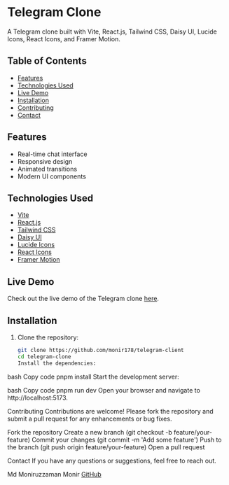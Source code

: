 # Telegram Clone

A Telegram clone built with Vite, React.js, Tailwind CSS, Daisy UI, Lucide Icons, React Icons, and Framer Motion.

## Table of Contents

- [Features](#features)
- [Technologies Used](#technologies-used)
- [Live Demo](#live-demo)
- [Installation](#installation)
- [Contributing](#contributing)
- [Contact](#contact)

## Features

- Real-time chat interface
- Responsive design
- Animated transitions
- Modern UI components

## Technologies Used

- [Vite](https://vitejs.dev/)
- [React.js](https://reactjs.org/)
- [Tailwind CSS](https://tailwindcss.com/)
- [Daisy UI](https://daisyui.com/)
- [Lucide Icons](https://lucide.dev/)
- [React Icons](https://react-icons.github.io/react-icons/)
- [Framer Motion](https://www.framer.com/motion/)

## Live Demo

Check out the live demo of the Telegram clone [here](https://your-live-site-link.com).

## Installation

1. Clone the repository:
   ```bash
   git clone https://github.com/monir178/telegram-client
   cd telegram-clone
   Install the dependencies:
   ```

bash
Copy code
pnpm install
Start the development server:

bash
Copy code
pnpm run dev
Open your browser and navigate to http://localhost:5173.

Contributing
Contributions are welcome! Please fork the repository and submit a pull request for any enhancements or bug fixes.

Fork the repository
Create a new branch (git checkout -b feature/your-feature)
Commit your changes (git commit -m 'Add some feature')
Push to the branch (git push origin feature/your-feature)
Open a pull request

Contact
If you have any questions or suggestions, feel free to reach out.

Md Moniruzzaman Monir
[GitHub](https://github.com/monir178)
